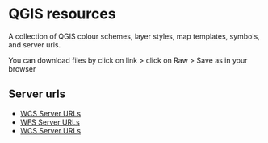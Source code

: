 # QGIS resources

A collection of QGIS colour schemes, layer styles, map templates, symbols, and server urls.

  You can download files by click on link > click on Raw > Save as in your browser

## Server urls
- [WCS Server URLs](server-urls/wcs_server.xml)
- [WFS Server URLs](server-urls/wfs_server.xml)
- [WCS Server URLs](server-urls/wms_server.xml)
